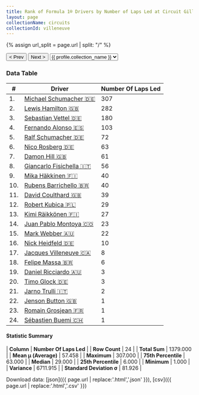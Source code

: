```yaml
---
title: Rank of Formula 1® Drivers by Number of Laps Led at Circuit Gilles Villeneuve
layout: page
collectionName: circuits
collectionId: villeneuve
---
```


{% assign url_split = page.url | split: "/" %}
<div id="collection-navigation">
<button onclick="selector.options[selector.selectedIndex-1].value && (window.location = selector.options[selector.selectedIndex-1].value);">&lt; Prev</button>
<button onclick="selector.options[selector.selectedIndex+1].value && (window.location = selector.options[selector.selectedIndex+1].value);">Next &gt;</button>
<select id="selector" onchange="this.options[this.selectedIndex].value && (window.location = this.options[this.selectedIndex].value);">
  {% for collectionId in site.data[page.collectionName].refs %}
    {% if collectionId == page.collectionId %}
      {% assign selected = "selected" %}
    {% else %}
      {% assign selected = "" %}
    {% endif %}
    {% assign profile = site.data[page.collectionName][collectionId].profile %}
    <option value="/f1/{{ page.collectionName }}/{{ collectionId }}/{{ url_split[4] }}" {{ selected }}>{{ profile.collection_name }}</option>
  {% endfor %}
</select>
</div>

<canvas id="chart" width="400" height="180"></canvas>
<script>
var data = {
    "datasets": [
        {
            "backgroundColor": [
                "#9C8E8D",
                "#9C8E8D",
                "#9C8E8D",
                "#9C8E8D",
                "#9C8E8D",
                "#9C8E8D",
                "#9C8E8D",
                "#9C8E8D",
                "#9C8E8D",
                "#9C8E8D",
                "#9C8E8D",
                "#9C8E8D",
                "#9C8E8D",
                "#9C8E8D",
                "#9C8E8D",
                "#9C8E8D",
                "#9C8E8D",
                "#9C8E8D",
                "#9C8E8D",
                "#9C8E8D",
                "#9C8E8D",
                "#9C8E8D",
                "#9C8E8D",
                "#9C8E8D"
            ],
            "borderColor": [
                "#1D181E",
                "#1D181E",
                "#1D181E",
                "#1D181E",
                "#1D181E",
                "#1D181E",
                "#1D181E",
                "#1D181E",
                "#1D181E",
                "#1D181E",
                "#1D181E",
                "#1D181E",
                "#1D181E",
                "#1D181E",
                "#1D181E",
                "#1D181E",
                "#1D181E",
                "#1D181E",
                "#1D181E",
                "#1D181E",
                "#1D181E",
                "#1D181E",
                "#1D181E",
                "#1D181E"
            ],
            "borderWidth": 1,
            "data": [
                307.0,
                282.0,
                180.0,
                103.0,
                72.0,
                63.0,
                61.0,
                56.0,
                40.0,
                40.0,
                39.0,
                29.0,
                27.0,
                23.0,
                22.0,
                10.0,
                8.0,
                6.0,
                3.0,
                3.0,
                2.0,
                1.0,
                1.0,
                1.0
            ],
            "label": "Number Of Laps Led"
        }
    ],
    "labels": [
        "Michael Schumacher",
        "Lewis Hamilton",
        "Sebastian Vettel",
        "Fernando Alonso",
        "Ralf Schumacher",
        "Nico Rosberg",
        "Damon Hill",
        "Giancarlo Fisichella",
        "Mika Häkkinen",
        "Rubens Barrichello",
        "David Coulthard",
        "Robert Kubica",
        "Kimi Räikkönen",
        "Juan Pablo Montoya",
        "Mark Webber",
        "Nick Heidfeld",
        "Jacques Villeneuve",
        "Felipe Massa",
        "Daniel Ricciardo",
        "Timo Glock",
        "Jarno Trulli",
        "Jenson Button",
        "Romain Grosjean",
        "Sébastien Buemi"
    ]
};
var options = {
  legend: {
    display: false
  },
  scales: {
    xAxes: [{
      ticks: {
        beginAtZero: true,
        maxRotation: 180,
        display: window.innerWidth > 800
      }
    }],
    yAxes: [{
      ticks: {
        beginAtZero: true
      }
    }]
  },
  onResize: function(chart, size) {
    chart.options.scales.xAxes[0].ticks.display = size.width > 800;
  }
};
var chart = new Chart("chart", {
    data: data,
    type: 'bar',
    options: options
});
</script>



### Data Table

| # | Driver | Number Of Laps Led |
|--|--|--|
| 1. | [Michael Schumacher 🇩🇪](/f1/drivers/michael_schumacher) | 307 |
| 2. | [Lewis Hamilton 🇬🇧](/f1/drivers/hamilton) | 282 |
| 3. | [Sebastian Vettel 🇩🇪](/f1/drivers/vettel) | 180 |
| 4. | [Fernando Alonso 🇪🇸](/f1/drivers/alonso) | 103 |
| 5. | [Ralf Schumacher 🇩🇪](/f1/drivers/ralf_schumacher) | 72 |
| 6. | [Nico Rosberg 🇩🇪](/f1/drivers/rosberg) | 63 |
| 7. | [Damon Hill 🇬🇧](/f1/drivers/damon_hill) | 61 |
| 8. | [Giancarlo Fisichella 🇮🇹](/f1/drivers/fisichella) | 56 |
| 9. | [Mika Häkkinen 🇫🇮](/f1/drivers/hakkinen) | 40 |
| 10. | [Rubens Barrichello 🇧🇷](/f1/drivers/barrichello) | 40 |
| 11. | [David Coulthard 🇬🇧](/f1/drivers/coulthard) | 39 |
| 12. | [Robert Kubica 🇵🇱](/f1/drivers/kubica) | 29 |
| 13. | [Kimi Räikkönen 🇫🇮](/f1/drivers/raikkonen) | 27 |
| 14. | [Juan Pablo Montoya 🇨🇴](/f1/drivers/montoya) | 23 |
| 15. | [Mark Webber 🇦🇺](/f1/drivers/webber) | 22 |
| 16. | [Nick Heidfeld 🇩🇪](/f1/drivers/heidfeld) | 10 |
| 17. | [Jacques Villeneuve 🇨🇦](/f1/drivers/villeneuve) | 8 |
| 18. | [Felipe Massa 🇧🇷](/f1/drivers/massa) | 6 |
| 19. | [Daniel Ricciardo 🇦🇺](/f1/drivers/ricciardo) | 3 |
| 20. | [Timo Glock 🇩🇪](/f1/drivers/glock) | 3 |
| 21. | [Jarno Trulli 🇮🇹](/f1/drivers/trulli) | 2 |
| 22. | [Jenson Button 🇬🇧](/f1/drivers/button) | 1 |
| 23. | [Romain Grosjean 🇫🇷](/f1/drivers/grosjean) | 1 |
| 24. | [Sébastien Buemi 🇨🇭](/f1/drivers/buemi) | 1 |

#### Statistic Summary

| **Column** | **Number Of Laps Led** |
| **Row Count** | 24 |
| **Total Sum** | 1379.000 |
| **Mean μ (Average)** | 57.458 |
| **Maximum** | 307.000 |
| **75th Percentile** | 63.000 |
| **Median** | 29.000 |
| **25th Percentile** | 6.000 |
| **Minimum** | 1.000 |
| **Variance** | 6711.915 |
| **Standard Deviation σ** | 81.926 |

Download data: [json]({{ page.url | replace:'.html','.json' }}), [csv]({{ page.url | replace:'.html','.csv' }})
